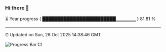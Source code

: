 ### Hi there 👋

⏳ Year progress { ████████████████████████▁▁▁▁▁▁ } 81.81 %

---

⏰ Updated on Sun, 26 Oct 2025 14:38:46 GMT

![Progress Bar CI](https://github.com/IshwaranRudhara/GIT-ACTION/workflows/Progress%20Bar%20CI/badge.svg)
